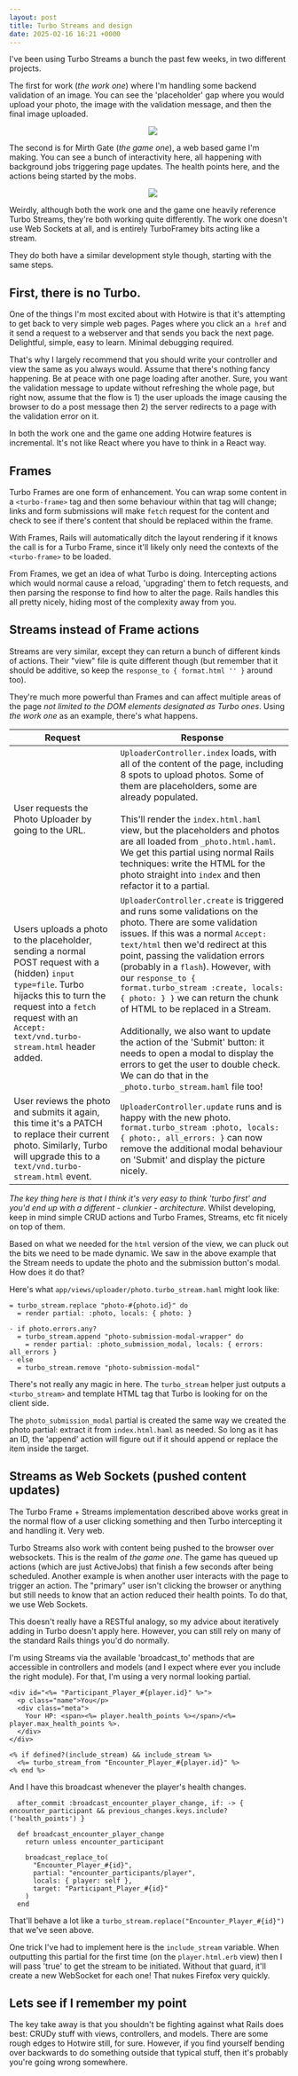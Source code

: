 ```yaml
---
layout: post
title: Turbo Streams and design
date: 2025-02-16 16:21 +0000
---
```


I've been using Turbo Streams a bunch the past few weeks, in two different projects.

The first for work (_the work one_) where I'm handling some backend validation of an image. You can see the 'placeholder' gap where you would upload your photo, the image with the validation message, and then the final image uploaded.

<div style="display: flex; justify-content: center;">
    <img src="/assets/turbo/the-work-one.gif" style="max-height: 400px; margin-left: 1em; max-width: 100%;" />
</div>

The second is for Mirth Gate (_the game one_), a web based game I'm making. You can see a bunch of interactivity here, all happening with background jobs triggering page updates. The health points here, and the actions being started by the mobs.

<div style="display: flex; justify-content: center;">
    <img src="/assets/turbo/the-game-one.gif" style="max-height: 400px; margin-left: 1em; text-align: center; max-width: 100%;" />
</div>

Weirdly, although both the work one and the game one heavily reference Turbo Streams, they're both working quite differently. The work one doesn't use Web Sockets at all, and is entirely TurboFramey bits acting like a stream.

They do both have a similar development style though, starting with the same steps.

## First, there is no Turbo.

One of the things I'm most excited about with Hotwire is that it's attempting to get back to very simple web pages. Pages where you click an `a href` and it send a request to a webserver and that sends you back the next page. Delightful, simple, easy to learn. Minimal debugging required.

That's why I largely recommend that you should write your controller and view the same as you always would. Assume that there's nothing fancy happening. Be at peace with one page loading after another. Sure, you want the validation message to update without refreshing the whole page, but right now, assume that the flow is 1) the user uploads the image causing the browser to do a post message then 2) the server redirects to a page with the validation error on it.

In both the work one and the game one adding Hotwire features is incremental. It's not like React where you have to think in a React way.

## Frames

Turbo Frames are one form of enhancement. You can wrap some content in a `<turbo-frame>` tag and then some behaviour within that tag will change; links and form submissions will make `fetch` request for the content and check to see if there's content that should be replaced within the frame.

With Frames, Rails will automatically ditch the layout rendering if it knows the call is for a Turbo Frame, since it'll likely only need the contexts of the `<turbo-frame>` to be loaded.

From Frames, we get an idea of what Turbo is doing. Intercepting actions which would normal cause a reload, 'upgrading' them to fetch requests, and then parsing the response to find how to alter the page. Rails handles this all pretty nicely, hiding most of the complexity away from you.

## Streams instead of Frame actions

Streams are very similar, except they can return a bunch of different kinds of actions. Their "view" file is quite different though (but remember that it should be additive, so keep the `response_to { format.html '' }` around too).

They're much more powerful than Frames and can affect multiple areas of the page _not limited to the DOM elements designated as Turbo ones_. Using _the work one_ as an example, there's what happens.

| Request | Response |
|---------|----------|
| User requests the Photo Uploader by going to the URL. | `UploaderController.index` loads, with all of the content of the page, including 8 spots to upload photos. Some of them are placeholders, some are already populated.<br /><br /> This'll render the `index.html.haml` view, but the placeholders and photos are all loaded from `_photo.html.haml`. We get this partial using normal Rails techniques: write the HTML for the photo straight into `index` and then refactor it to a partial. |
| Users uploads a photo to the placeholder, sending a normal POST request with a (hidden) `input type=file`. Turbo hijacks this to turn the request into a `fetch` request with an `Accept: text/vnd.turbo-stream.html` header added. | `UploaderController.create` is triggered and runs some validations on the photo. There are some validation issues. If this was a normal `Accept: text/html` then we'd redirect at this point, passing the validation errors (probably in a `flash`). However, with our `response_to { format.turbo_stream :create, locals: { photo: } }` we can return the chunk of HTML to be replaced in a Stream.<br /><br />Additionally, we also want to update the action of the 'Submit' button: it needs to open a modal to display the errors to get the user to double check. We can do that in the `_photo.turbo_stream.haml` file too! |
| User reviews the photo and submits it again, this time it's a PATCH to replace their current photo. Similarly, Turbo will upgrade this to a `text/vnd.turbo-stream.html` event. | `UploaderController.update` runs and is happy with the new photo. `format.turbo_stream :photo, locals: { photo:, all_errors: }` can now remove the additional modal behaviour on 'Submit' and display the picture nicely. |

*The key thing here is that I think it's very easy to think 'turbo first' and you'd end up with a different - clunkier - architecture.* Whilst developing, keep in mind simple CRUD actions and Turbo Frames, Streams, etc fit nicely on top of them.

Based on what we needed for the `html` version of the view, we can pluck out the bits we need to be made dynamic. We saw in the above example that the Stream needs to update the photo and the submission button's modal. How does it do that?

Here's what `app/views/uploader/photo.turbo_stream.haml` might look like:

```
= turbo_stream.replace "photo-#{photo.id}" do
  = render partial: :photo, locals: { photo: }

- if photo.errors.any?
  = turbo_stream.append "photo-submission-modal-wrapper" do
    = render partial: :photo_submission_modal, locals: { errors: all_errors }
- else
  = turbo_stream.remove "photo-submission-modal"
```

There's not really any magic in here. The `turbo_stream` helper just outputs a `<turbo_stream>` and template HTML tag that Turbo is looking for on the client side.

The `photo_submission_modal` partial is created the same way we created the photo partial: extract it from `index.html.haml` as needed. So long as it has an ID, the 'append' action will figure out if it should append or replace the item inside the target.

## Streams as Web Sockets (pushed content updates)

The Turbo Frame + Streams implementation described above works great in the normal flow of a user clicking something and then Turbo intercepting it and handling it. Very web.

Turbo Streams also work with content being pushed to the browser over websockets. This is the realm of _the game one_. The game has queued up actions (which are just ActiveJobs) that finish a few seconds after being scheduled. Another example is when another user interacts with the page to trigger an action. The "primary" user isn't clicking the browser or anything but still needs to know that an action reduced their health points. To do that, we use Web Sockets.

This doesn't really have a RESTful analogy, so my advice about iteratively adding in Turbo doesn't apply here. However, you can still rely on many of the standard Rails things you'd do normally.

I'm using Streams via the available 'broadcast_to' methods that are accessible in controllers and models (and I expect where ever you include the right module). For that, I'm using a very normal looking partial.

```
<div id="<%= "Participant_Player_#{player.id}" %>">
  <p class="name">You</p>
  <div class="meta">
    Your HP: <span><%= player.health_points %></span>/<%= player.max_health_points %>.
  </div>
</div>

<% if defined?(include_stream) && include_stream %>
  <%= turbo_stream_from "Encounter_Player_#{player.id}" %>
<% end %>
```

And I have this broadcast whenever the player's health changes.

```
  after_commit :broadcast_encounter_player_change, if: -> { encounter_participant && previous_changes.keys.include?('health_points') }

  def broadcast_encounter_player_change
    return unless encounter_participant

    broadcast_replace_to(
      "Encounter_Player_#{id}",
      partial: "encounter_participants/player",
      locals: { player: self },
      target: "Participant_Player_#{id}"
    )
  end
```

That'll behave a lot like a `turbo_stream.replace("Encounter_Player_#{id}")` that we've seen above.

One trick I've had to implement here is the `include_stream` variable. When outputting this partial for the first time (on the `player.html.erb` view) then I will pass 'true' to get the stream to be initiated. Without that guard, it'll create a new WebSocket for each one! That nukes Firefox very quickly.

## Lets see if I remember my point

The key take away is that you shouldn't be fighting against what Rails does best: CRUDy stuff with views, controllers, and models. There are some rough edges to Hotwire still, for sure. However, if you find yourself bending over backwards to do something outside that typical stuff, then it's probably you're going wrong somewhere.
